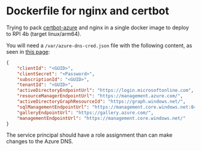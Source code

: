 # Dockerfile for nginx and certbot

Trying to pack [certbot-azure](https://github.com/dlapiduz/certbot-azure) and nginx in a single docker image to deploy to RPI 4b (target linux/arm64).

You will need a `/var/azure-dns-cred.json` file with the following content, as seen in [this page](https://docs.microsoft.com/en-us/azure/developer/github/connect-from-azure):

``` json
{
    "clientId": "<GUID>",
    "clientSecret": "<Password>",
    "subscriptionId": "<GUID>",
    "tenantId": "<GUID>",
    "activeDirectoryEndpointUrl": "https://login.microsoftonline.com",
    "resourceManagerEndpointUrl": "https://management.azure.com/",
    "activeDirectoryGraphResourceId": "https://graph.windows.net/",
    "sqlManagementEndpointUrl": "https://management.core.windows.net:8443/",
    "galleryEndpointUrl": "https://gallery.azure.com/",
    "managementEndpointUrl": "https://management.core.windows.net/"
}
```

The service principal should have a role assignment than can make changes to the Azure DNS.
